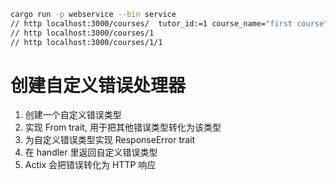 ```bash
cargo run -p webservice --bin service
// http localhost:3000/courses/  tutor_id:=1 course_name="first course" course_id:=1
// http localhost:3000/courses/1
// http localhost:3000/courses/1/1
```

# 创建自定义错误处理器
1. 创建一个自定义错误类型
2. 实现 From trait, 用于把其他错误类型转化为该类型
3. 为自定义错误类型实现 ResponseError trait
4. 在 handler 里返回自定义错误类型
5. Actix 会把错误转化为 HTTP 响应